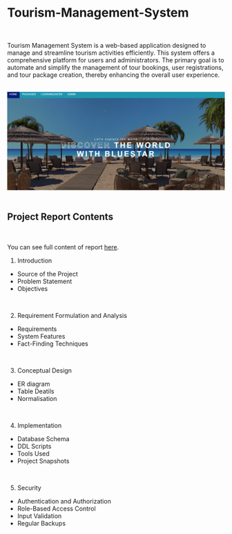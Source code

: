 # Tourism-Management-System
<br />

Tourism Management System is a web-based application designed to manage and streamline tourism activities efficiently. This system offers a comprehensive platform for users and administrators. The primary goal is to automate and simplify the management of tour bookings, user registrations, and tour package creation, thereby enhancing the overall user experience. 
<br /><br />

![Home Page](pics/1.png)
<br /><br />

## Project Report Contents
<br />

You can see full content of report [here](Report.pdf).
<br />

1. Introduction
  * Source of the Project
  * Problem Statement
  * Objectives
<br />

2. Requirement Formulation and Analysis
  * Requirements
  * System Features
  * Fact-Finding Techniques
<br />

3. Conceptual Design
  * ER diagram
  * Table Deatils
  * Normalisation
<br />

4. Implementation
  * Database Schema
  * DDL Scripts
  * Tools Used
  * Project Snapshots
<br />

5. Security
  * Authentication and Authorization
  * Role-Based Access Control
  * Input Validation
  * Regular Backups
<br /><br />
